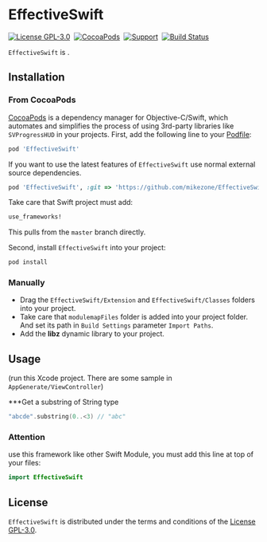 # EffectiveSwift

[![License GPL-3.0](http://img.shields.io/badge/license-GPLv3-brightgreen.svg?style=flat)](https://raw.githubusercontent.com/mikezone/EffectiveSwift/master/LICENSE)&nbsp;
[![CocoaPods](http://img.shields.io/cocoapods/v/EffectiveSwift.svg?style=flat)](http://cocoapods.org/?q=EffectiveSwift)&nbsp;
[![Support](https://img.shields.io/badge/support-iOS%208%2B%20-blue.svg?style=flat)](https://www.apple.com/nl/ios/)&nbsp;
[![Build Status](https://travis-ci.org/mikezone/EffectiveSwift.svg?branch=master)](https://travis-ci.org/mikezone/EffectiveSwift)

`EffectiveSwift` is .

## Installation

### From CocoaPods

[CocoaPods](http://cocoapods.org) is a dependency manager for Objective-C/Swift, which automates and simplifies the process of using 3rd-party libraries like `SVProgressHUD` in your projects. First, add the following line to your [Podfile](http://guides.cocoapods.org/using/using-cocoapods.html):

```ruby
pod 'EffectiveSwift'
```

If you want to use the latest features of `EffectiveSwift` use normal external source dependencies.

```ruby
pod 'EffectiveSwift', :git => 'https://github.com/mikezone/EffectiveSwift.git'
```
Take care that Swift project must add:

```ruby
use_frameworks!
```

This pulls from the `master` branch directly.

Second, install `EffectiveSwift` into your project:

```ruby
pod install
```

### Manually

* Drag the `EffectiveSwift/Extension` and `EffectiveSwift/Classes` folders into your project.
* Take care that `modulemapFiles` folder is added into your project folder. And set its path in `Build Settings` parameter `Import Paths`.
* Add the **libz** dynamic library to your project.

## Usage

(run this Xcode project. There are some sample in `AppGenerate/ViewController`)

***Get a substring of String type

```swift
"abcde".substring(0..<3) // "abc"
```
### Attention
use this framework like other Swift Module, you must add this line at top of your files:

```swift
import EffectiveSwift
```

## License
`EffectiveSwift` is distributed under the terms and conditions of the [License GPL-3.0](https://github.com/mikezone/EffectiveSwift/blob/master/LICENSE).
